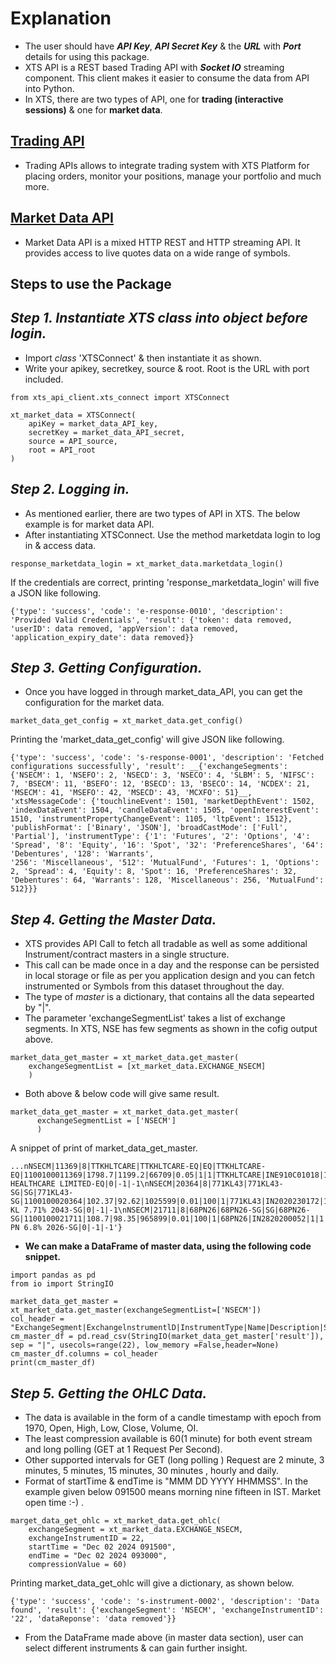 # Explanation
* The user should have ___API Key___, ___API Secret Key___ & the ___URL___ with ___Port___ details for using this package.
* XTS API is a REST based Trading API with ___Socket IO___ streaming component. This client makes it easier to consume the data from API into Python.
* In XTS, there are two types of API, one for __trading (interactive sessions)__ & one for __market data__.

## [Trading API](https://symphonyfintech.com/xts-trading-front-end-api-v2/)
* Trading APIs allows to integrate trading system with XTS Platform for placing orders, monitor your positions, manage your portfolio and much more.
## [Market Data API](https://symphonyfintech.com/xts-market-data-front-end-api-v2/#section/Authentication)
* Market Data API is a mixed HTTP REST and HTTP streaming API. It provides access to live quotes data on a wide range of symbols.

## __Steps to use the Package__
## ___Step 1. Instantiate XTS class into object before login.___
* Import _class_ 'XTSConnect' & then instantiate it as shown.
* Write your apikey, secretkey, source & root. Root is the URL with port included.

```
from xts_api_client.xts_connect import XTSConnect

xt_market_data = XTSConnect(
    apiKey = market_data_API_key,
    secretKey = market_data_API_secret,
    source = API_source,
    root = API_root
)
```
## ___Step 2. Logging in.___

* As mentioned earlier, there are two types of API in XTS. The below example is for market data API.
* After instantiating XTSConnect. Use the method marketdata login to log in & access data.

```
response_marketdata_login = xt_market_data.marketdata_login()
```

If the credentials are correct, printing 'response_marketdata_login' will five a JSON like following.
```
{'type': 'success', 'code': 'e-response-0010', 'description': 'Provided Valid Credentials', 'result': {'token': data removed, 'userID': data removed, 'appVersion': data removed, 'application_expiry_date': data removed}}
```
## ___Step 3. Getting Configuration.___

* Once you have logged in through market_data_API, you can get the configuration for the market data.
```
market_data_get_config = xt_market_data.get_config()
```

Printing the 'market_data_get_config' will give JSON like following.

```
{'type': 'success', 'code': 's-response-0001', 'description': 'Fetched configurations successfully', 'result': __{'exchangeSegments': {'NSECM': 1, 'NSEFO': 2, 'NSECD': 3, 'NSECO': 4, 'SLBM': 5, 'NIFSC': 7, 'BSECM': 11, 'BSEFO': 12, 'BSECD': 13, 'BSECO': 14, 'NCDEX': 21, 'MSECM': 41, 'MSEFO': 42, 'MSECD': 43, 'MCXFO': 51}__, 'xtsMessageCode': {'touchlineEvent': 1501, 'marketDepthEvent': 1502, 'indexDataEvent': 1504, 'candleDataEvent': 1505, 'openInterestEvent': 1510, 'instrumentPropertyChangeEvent': 1105, 'ltpEvent': 1512}, 'publishFormat': ['Binary', 'JSON'], 'broadCastMode': ['Full', 'Partial'], 'instrumentType': {'1': 'Futures', '2': 'Options', '4': 'Spread', '8': 'Equity', '16': 'Spot', '32': 'PreferenceShares', '64': 'Debentures', '128': 'Warrants', 
'256': 'Miscellaneous', '512': 'MutualFund', 'Futures': 1, 'Options': 2, 'Spread': 4, 'Equity': 8, 'Spot': 16, 'PreferenceShares': 32, 'Debentures': 64, 'Warrants': 128, 'Miscellaneous': 256, 'MutualFund': 512}}}
```



## ___Step 4. Getting the Master Data.___

* XTS provides API Call to fetch all tradable as well as some additional Instrument/contract masters in a single structure. 
* This call can be made once in a day and the response can be persisted in local storage or file as per you application design and you can fetch instrumented or Symbols from this dataset throughout the day.
* The type of _master_ is a dictionary, that contains all the data sepearted by "|".
* The parameter 'exchangeSegmentList' takes a list of exchange segments. In XTS, NSE has few segments as shown in the cofig output above.

```
market_data_get_master = xt_market_data.get_master(
    exchangeSegmentList = [xt_market_data.EXCHANGE_NSECM]
    )
```
* Both above & below code will give same result. 
```
market_data_get_master = xt_market_data.get_master(
      exchangeSegmentList = ['NSECM']
      )
```

A snippet of print of market_data_get_master.
```
...nNSECM|11369|8|TTKHLTCARE|TTKHLTCARE-EQ|EQ|TTKHLTCARE-EQ|1100100011369|1798.7|1199.2|66709|0.05|1|1|TTKHLTCARE|INE910C01018|1|1|TTK HEALTHCARE LIMITED-EQ|0|-1|-1\nNSECM|20364|8|771KL43|771KL43-SG|SG|771KL43-SG|1100100020364|102.37|92.62|1025599|0.01|100|1|771KL43|IN2020230172|1|1|SDL KL 7.71% 2043-SG|0|-1|-1\nNSECM|21711|8|68PN26|68PN26-SG|SG|68PN26-SG|1100100021711|108.7|98.35|965899|0.01|100|1|68PN26|IN2820200052|1|1|SDL PN 6.8% 2026-SG|0|-1|-1'}
```
* __We can make a DataFrame of master data, using the following code snippet.__

```
import pandas as pd
from io import StringIO 

market_data_get_master = xt_market_data.get_master(exchangeSegmentList=['NSECM'])
col_header = "ExchangeSegment|ExchangelnstrumentlD|InstrumentType|Name|Description|Series|NameWithSeries|InstrumentlD|PriceBand.High|PriceBand.Low|FreezeQty|TickSize|LotSize|Multiplier|DisplayName|ISIN|PriceNumerator|PriceDenominator|DetailedDescription|ExtendedSurvlndicator|Cautionlndicator|GSMIndicator".split("|")
cm_master_df = pd.read_csv(StringIO(market_data_get_master['result']), sep = "|", usecols=range(22), low_memory =False,header=None)
cm_master_df.columns = col_header
print(cm_master_df)
```

## ___Step 5. Getting the OHLC Data.___

* The data is available in the form of a candle timestamp with epoch from 1970, Open, High, Low, Close, Volume, OI.
* The least compression available is 60(1 minute) for both event stream and long polling (GET at 1 Request Per Second).
* Other supported intervals for GET (long polling ) Request are 2 minute, 3 minutes, 5 minutes, 15 minutes, 30 minutes , hourly and daily.
* Format of startTime & endTime is "MMM DD YYYY HHMMSS". In the example given below 091500 means morning nine fifteen in IST. Market open  time :-) .

```
marget_data_get_ohlc = xt_market_data.get_ohlc(
    exchangeSegment = xt_market_data.EXCHANGE_NSECM,
    exchangeInstrumentID = 22,
    startTime = "Dec 02 2024 091500",
    endTime = "Dec 02 2024 093000",
    compressionValue = 60)
```

Printing market_data_get_ohlc will give a dictionary, as shown below.

```
{'type': 'success', 'code': 's-instrument-0002', 'description': 'Data found', 'result': {'exchangeSegment': 'NSECM', 'exchangeInstrumentID': '22', 'dataReponse': 'data removed'}}
```

* From the DataFrame made above (in master data section), user can select different instruments & can gain further insight.